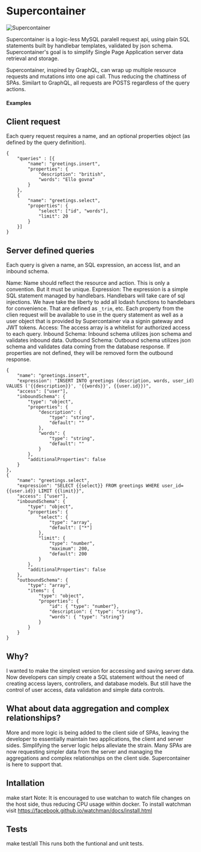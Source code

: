 # Supercontainer

![Supercontainer](https://github.com/jzumbrun/Supercontainer-app/blob/master/public/assets/images/logo.svg?sanitize=1)

Supercontainer is a logic-less MySQL paralell request api, using plain SQL statements built by handlebar templates, validated by json schema.
Supercontainer's goal is to simplify Single Page Application server data retrieval and storage.

Supercontainer, inspired by GraphQL, can wrap up multiple resource requests and mutations into one api call. Thus reducing
the chattiness of SPAs. Similart to GraphQL, all requests are POSTS regardless of the query actions.

#### Examples

## Client request
Each query request requires a name, and an optional properties object (as defined by the query definition).

```
{
    "queries" : [{
        "name": "greetings.insert",
        "properties": {
            "description": "british",
            "words": "Ello govna"
        }
    },
    {
        "name": "greetings.select",
        "properties": {
            "select": ["id", "words"],
            "limit": 20
        }
    }]
}
```

## Server defined queries
Each query is given a name, an SQL expression, an access list, and an inbound schema.

Name: Name should reflect the resource and action. This is only a convention. But it must be unique.
Expression: The expression is a simple SQL statement managed by handlebars. Handlebars will take care of sql injections.
    We have take the liberty to add all lodash functions to handlebars for convenience. That are defined as `_trim`, etc.
    Each property from the clien request will be available to use in the query statement as well as a user object
    that is provided by Supercontainer via a signin gateway and JWT tokens.
Access: The access array is a whitelist for authorized access to each query.
Inbound Schema: Inbound schema utilizes json schema and validates inbound data.
Outbound Schema: Outbound schema utilizes json schema and validates data coming from the database response.
    If properties are not defined, they will be removed form the outbound response.
```
{
    "name": "greetings.insert",
    "expression": "INSERT INTO greetings (description, words, user_id) VALUES ('{{description}}', '{{words}}', {{user.id}})",
    "access": ["user"],
    "inboundSchema": {
        "type": "object",
        "properties": {
            "description": {
                "type": "string",
                "default": ""
            },
            "words": {
                "type": "string",
                "default": ""
            }
        },
        "additionalProperties": false
    }
},
{
    "name": "greetings.select",
    "expression": "SELECT {{select}} FROM greetings WHERE user_id={{user.id}} LIMIT {{limit}}",
    "access": ["user"],
    "inboundSchema": {
        "type": "object",
        "properties": {
            "select": {
                "type": "array",
                "default": ["*"]
            },
            "limit": {
                "type": "number",
                "maximum": 200,
                "default": 200
            }
        },
        "additionalProperties": false
    },
    "outboundSchema": {
        "type": "array",
        "items": { 
            "type": "object",
            "properties": {
                "id": { "type": "number"},
                "description": { "type": "string"},
                "words": { "type": "string"}
            }
        }
    }
}

```

## Why?
I wanted to make the simplest version for accessing and saving server data. Now developers can simply create a SQL statement without the
need of creating access layers, controllers, and database models. But still have the control of user access, data validation and simple data controls.

## What about data aggregation and complex relationships?
More and more logic is being added to the client side of SPAs, leaving the developer to essentially maintain two applications, the client and server sides.
Simplifying the server logic helps alleviate the strain. Many SPAs are now requesting simpler data from the server and managing the aggregations and complex relationships on the client side. Supercontainer is here to support that.

## Intallation
make start
Note: It is encouraged to use watchan to watch file changes on the host side, thus reducing CPU usage within docker.
To install watchman visit https://facebook.github.io/watchman/docs/install.html

## Tests
make test/all
This runs both the funtional and unit tests.
